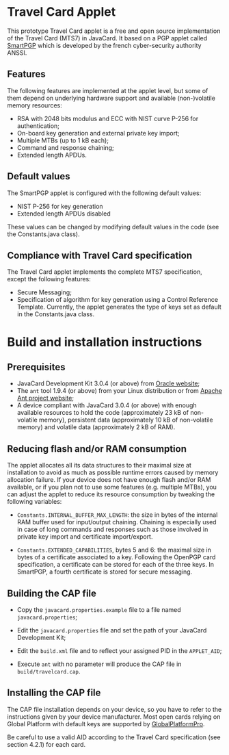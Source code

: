 # Travel Card Applet

This prototype Travel Card applet is a free and open source implementation of the Travel Card (MTS7) in JavaCard. It based on a PGP applet called [SmartPGP](https://github.com/ANSSI-FR/SmartPGP) which is developed by the french cyber-security authority ANSSI.

## Features

The following features are implemented at the applet level, but some of them depend on underlying hardware support and available (non-)volatile memory resources:

- RSA with 2048 bits modulus and ECC with NIST curve P-256 for authentication;
- On-board key generation and external private key import;
- Multiple MTBs (up to 1 kB each);
- Command and response chaining;
- Extended length APDUs.

## Default values

The SmartPGP applet is configured with the following default values:

- NIST P-256 for key generation
- Extended length APDUs disabled

These values can be changed by modifying default values in the code (see the Constants.java class).

## Compliance with Travel Card specification

The Travel Card applet implements the complete MTS7 specification, except the following features:

- Secure Messaging;
- Specification of algorithm for key generation using a Control Reference Template. Currently, the applet generates the type of keys set as default in the Constants.java class.

# Build and installation instructions

## Prerequisites

- JavaCard Development Kit 3.0.4 (or above) from
  [Oracle website](http://www.oracle.com/technetwork/java/embedded/javacard/downloads/index.html);
- The `ant` tool 1.9.4 (or above) from your Linux distribution or from [Apache Ant project website](http://ant.apache.org/); 
- A device compliant with JavaCard 3.0.4 (or above) with enough available resources to hold the code (approximately 23 kB of non-volatile memory), persistent data (approximately 10 kB of non-volatile memory) and volatile data (approximately 2 kB of RAM).

## Reducing flash and/or RAM consumption

The applet allocates all its data structures to their maximal size at installation to avoid as much as possible runtime errors caused by memory allocation failure. If your device does not have enough flash and/or RAM available, or if you plan not to use some features (e.g. multiple MTBs), you can adjust the applet to reduce its resource consumption by tweaking the following variables:

- `Constants.INTERNAL_BUFFER_MAX_LENGTH`: the size in bytes of the internal RAM buffer used for input/output chaining. Chaining is especially used in case of long commands and responses such as those involved in private key import and certificate import/export.
  
- `Constants.EXTENDED_CAPABILITIES`, bytes 5 and 6: the maximal size in bytes of a certificate associated to a key. Following the OpenPGP card specification, a certificate can be stored for each of the three keys. In SmartPGP, a fourth certificate is stored for secure messaging.


## Building the CAP file
- Copy the `javacard.properties.example` file to a file named
  `javacard.properties`;

- Edit the `javacard.properties` file and set the path of your JavaCard Development Kit;
- Edit the `build.xml` file and to reflect your assigned PID in the `APPLET_AID`;
- Execute `ant` with no parameter will produce the CAP file in `build/travelcard.cap`.


## Installing the CAP file

The CAP file installation depends on your device, so you have to refer to the instructions given by your device manufacturer. Most open cards relying on Global Platform with default keys are supported by [GlobalPlatformPro](https://github.com/martinpaljak/GlobalPlatformPro).

Be careful to use a valid AID according to the Travel Card specification (see section 4.2.1) for each card.
